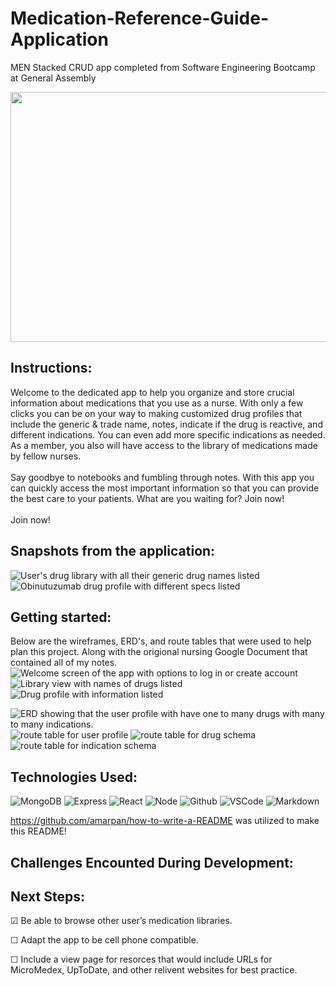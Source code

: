 # Medication-Reference-Guide-Application
MEN Stacked CRUD app completed from Software Engineering Bootcamp at General Assembly


<div id="header" align="center">

  <img src="https://i.imgur.com/Wm8gVzX.png" width="800" height="400">

</div>

## Instructions: 
Welcome to the dedicated app to help you organize and store crucial information about medications that you use as a nurse.
With only a few clicks you can be on your way to making customized drug profiles that include the generic & trade name, notes, 
indicate if the drug is reactive, and different indications. You can even add more specific indications as needed.
As a member, you also will have access to the library of medications made by fellow nurses. 
<br>
<br>
Say goodbye to notebooks and fumbling through notes. With this app you can quickly access the most important information so that you can provide the best care to your patients. What are you waiting for? Join now! 
<br>
<br>
Join now! 

## Snapshots from the application:

<img src="https://i.imgur.com/5NSRCTP.png" alt="User's drug library with all their generic drug names listed">
<img src="https://i.imgur.com/1wRyaVj.png" alt="Obinutuzumab drug profile with different specs listed">

## Getting started: 


Below are the wireframes, ERD's, and route tables that were used to help plan this project. Along with the origional nursing Google Document that contained all of my notes. 
<img src="https://i.imgur.com/IF2Ncg7.png" alt="Welcome screen of the app with options to log in or create account">
<img src="https://i.imgur.com/zdmpvHy.png" alt="Library view with names of drugs listed">
<img src="https://i.imgur.com/joLX6aF.png" alt="Drug profile with information listed">

<img src="https://i.imgur.com/YlYPIDa.jpeg" alt="ERD showing that the user profile with have one to many drugs with many to many indications.">

<img src="https://i.imgur.com/NEXsRgB.png" alt="route table for user profile">
<img src="https://i.imgur.com/Xt7ZX4z.png" alt="route table for drug schema">
<img src="https://i.imgur.com/5Qf8Pjl.png" alt="route table for indication schema">

## Technologies Used: 
  ![MongoDB](https://img.shields.io/badge/-MongoDB-05122A?style=flat&logo=mongodb)
  ![Express](https://img.shields.io/badge/-Express-05122A?style=flat&logo=express)
  ![React](https://img.shields.io/badge/-React-05122A?style=flat&logo=react)
  ![Node](https://img.shields.io/badge/-Node.js-05122A?style=flat&logo=node.js)
  ![Github](https://img.shields.io/badge/-GitHub-05122A?style=flat&logo=github)
  ![VSCode](https://img.shields.io/badge/-VS_Code-05122A?style=flat&logo=visualstudio)
  ![Markdown](https://img.shields.io/badge/-Markdown-05122A?style=flat&logo=markdown)

  https://github.com/amarpan/how-to-write-a-README was utilized to make this README!

## Challenges Encounted During Development:


## Next Steps:

&#9745; Be able to browse other user’s medication libraries.

&#9744;  Adapt the app to be cell phone compatible.

&#9744;  Include a view page for resorces that would include URLs for MicroMedex, UpToDate, and other relivent websites for best practice.